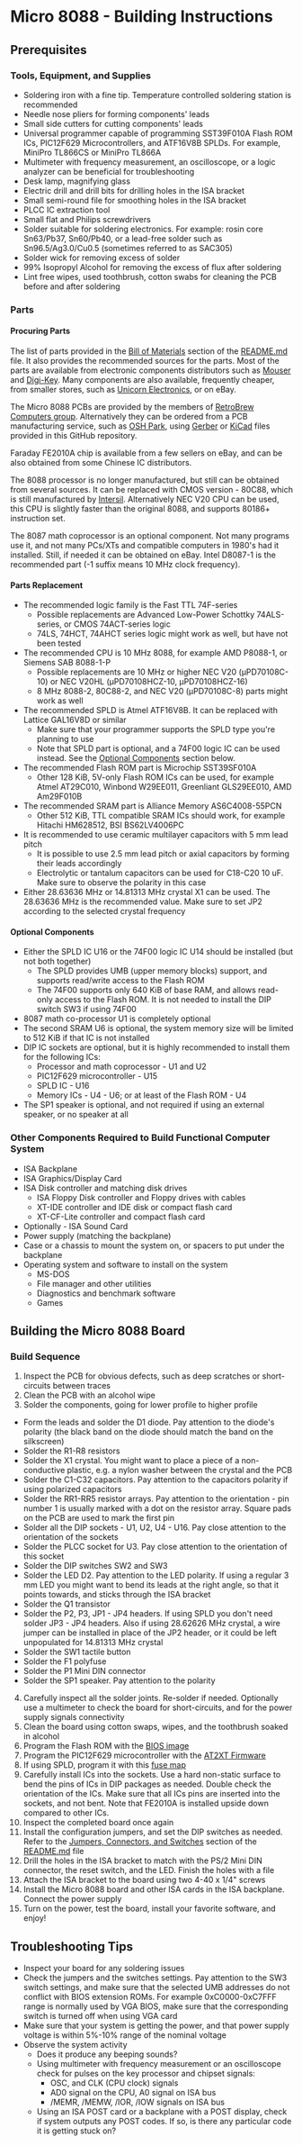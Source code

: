 # Micro 8088 - Building Instructions

## Prerequisites

### Tools, Equipment, and Supplies

* Soldering iron with a fine tip. Temperature controlled soldering station is recommended
* Needle nose pliers for forming components' leads
* Small side cutters for cutting components' leads
* Universal programmer capable of programming SST39F010A Flash ROM ICs, PIC12F629 Microcontrollers, and ATF16V8B SPLDs. For example, MiniPro TL866CS or MiniPro TL866A
* Multimeter with frequency measurement, an oscilloscope, or a logic analyzer can be beneficial for troubleshooting
* Desk lamp, magnifying glass
* Electric drill and drill bits for drilling holes in the ISA bracket
* Small semi-round file for smoothing holes in the ISA bracket
* PLCC IC extraction tool
* Small flat and Philips screwdrivers
* Solder suitable for soldering electronics. For example: rosin core Sn63/Pb37, Sn60/Pb40, or a lead-free solder such as Sn96.5/Ag3.0/Cu0.5 (sometimes referred to as SAC305)
* Solder wick for removing excess of solder
* 99% Isopropyl Alcohol for removing the excess of flux after soldering
* Lint free wipes, used toothbrush, cotton swabs for cleaning the PCB before and after soldering

### Parts

#### Procuring Parts
The list of parts provided in the [Bill of Materials](README.md#bill-of-materials---version-11) section of the [README.md](README.md) file. It also provides the recommended sources for the parts.
Most of the parts are available from electronic components distributors such as [Mouser](https://www.mouser.com/ProjectManager/ProjectDetail.aspx?AccessID=57e2f0df1d) and [Digi-Key](https://www.digikey.com).
Many components are also available, frequently cheaper, from smaller stores, such as [Unicorn Electronics](http://www.unicornelectronics.com/), or on eBay.

The Micro 8088 PCBs are provided by the members of [RetroBrew Computers group](https://retrobrewcomputers.org/doku.php?id=boardinventory#xi_8088_project_sergey_kiselev).
Alternatively they can be ordered from a PCB manufacturing service, such as [OSH Park](https://oshpark.com/shared_projects/xbWzfre6),
using [Gerber](gerber) or [KiCad](KiCad) files provided in this GitHub repository.

Faraday FE2010A chip is available from a few sellers on eBay, and can be also obtained from some Chinese IC distributors.

The 8088 processor is no longer manufactured, but still can be obtained from several sources.
It can be replaced with CMOS version - 80C88, which is still manufactured by [Intersil](https://www.intersil.com/en/products/space-and-harsh-environment/harsh-environment/microprocessors-and-peripherals/80C88.html).
Alternatively NEC V20 CPU can be used, this CPU is slightly faster than the original 8088, and supports 80186+ instruction set.

The 8087 math coprocessor is an optional component. Not many programs use it, and not many PCs/XTs and compatible computers in 1980's had it installed.
Still, if needed it can be obtained on eBay. Intel D8087-1 is the recommended part (-1 suffix means 10 MHz clock frequency).

#### Parts Replacement

* The recommended logic family is the Fast TTL 74F-series
  * Possible replacements are Advanced Low-Power Schottky 74ALS-series, or CMOS 74ACT-series logic
  * 74LS, 74HCT, 74AHCT series logic might work as well, but have not been tested
* The recommended CPU is 10 MHz 8088, for example AMD P8088-1, or Siemens SAB 8088-1-P
  * Possible replacements are 10 MHz or higher NEC V20 (μPD70108C-10) or NEC V20HL (μPD70108HCZ-10, μPD70108HCZ-16)
  * 8 MHz 8088-2, 80C88-2, and NEC V20 (μPD70108C-8) parts might work as well
* The recommended SPLD is Atmel ATF16V8B. It can be replaced with Lattice GAL16V8D or similar
  * Make sure that your programmer supports the SPLD type you're planning to use
  * Note that SPLD part is optional, and a 74F00 logic IC can be used instead. See the [Optional Components](#optional-components) section below.
* The recommended Flash ROM part is Microchip SST39SF010A
  * Other 128 KiB, 5V-only Flash ROM ICs can be used, for example Atmel AT29C010, Winbond W29EE011, Greenliant GLS29EE010, AMD Am29F010B
* The recommended SRAM part is Alliance Memory AS6C4008-55PCN
  * Other 512 KiB, TTL compatible SRAM ICs should work, for example Hitachi HM628512, BSI BS62LV4006PC
* It is recommended to use ceramic multilayer capacitors with 5 mm lead pitch
  * It is possible to use 2.5 mm lead pitch or axial capacitors by forming their leads accordingly
  * Electrolytic or tantalum capacitors can be used for C18-C20 10 uF. Make sure to observe the polarity in this case
* Either 28.63636 MHz or 14.81313 MHz crystal X1 can be used. The 28.63636 MHz is the recommended value. Make sure to set JP2 according to the selected crystal frequency

#### Optional Components

* Either the SPLD IC U16 or the 74F00 logic IC U14 should be installed (but not both together)
  * The SPLD provides UMB (upper memory blocks) support, and supports read/write access to the Flash ROM
  * The 74F00 supports only 640 KiB of base RAM, and allows read-only access to the Flash ROM. It is not needed to install the DIP switch SW3 if using 74F00
 * 8087 math co-processor U1 is completely optional
* The second SRAM U6 is optional, the system memory size will be limited to 512 KiB if that IC is not installed
* DIP IC sockets are optional, but it is highly recommended to install them for the following ICs:
  * Processor and math coprocessor - U1 and U2
  * PIC12F629 microcontroller - U15
  * SPLD IC - U16
  * Memory ICs - U4 - U6; or at least of the Flash ROM - U4
* The SP1 speaker is optional, and not required if using an external speaker, or no speaker at all

### Other Components Required to Build Functional Computer System

* ISA Backplane
* ISA Graphics/Display Card
* ISA Disk controller and matching disk drives
  * ISA Floppy Disk controller and Floppy drives with cables
  * XT-IDE controller and IDE disk or compact flash card
  * XT-CF-Lite controller and compact flash card
* Optionally - ISA Sound Card
* Power supply (matching the backplane)
* Case or a chassis to mount the system on, or spacers to put under the backplane
* Operating system and software to install on the system
  * MS-DOS
  * File manager and other utilities
  * Diagnostics and benchmark software
  * Games

## Building the Micro 8088 Board

### Build Sequence

1. Inspect the PCB for obvious defects, such as deep scratches or short-circuits between traces
2. Clean the PCB with an alcohol wipe
3. Solder the components, going for lower profile to higher profile
  * Form the leads and solder the D1 diode. Pay attention to the diode's polarity (the black band on the diode should match the band on the silkscreen)
  * Solder the R1-R8 resistors
  * Solder the X1 crystal. You might want to place a piece of a non-conductive plastic, e.g. a nylon washer between the crystal and the PCB
  * Solder the C1-C32 capacitors. Pay attention to the capacitors polarity if using polarized capacitors
  * Solder the RR1-RR5 resistor arrays. Pay attention to the orientation - pin number 1 is usually marked with a dot on the resistor array. Square pads on the PCB are used to mark the first pin
  * Solder all the DIP sockets - U1, U2, U4 - U16. Pay close attention to the orientation of the sockets
  * Solder the PLCC socket for U3. Pay close attention to the orientation of this socket
  * Solder the DIP switches SW2 and SW3
  * Solder the LED D2. Pay attention to the LED polarity. If using a regular 3 mm LED you might want to bend its leads at the right angle, so that it points towards, and sticks through the ISA bracket
  * Solder the Q1 transistor
  * Solder the P2, P3, JP1 - JP4 headers. If using SPLD you don't need solder JP3 - JP4 headers. Also if using 28.62626 MHz crystal, a wire jumper can be installed in place of the JP2 header, or it could be left unpopulated for 14.81313 MHz crystal
  * Solder the SW1 tactile button
  * Solder the F1 polyfuse
  * Solder the P1 Mini DIN connector
  * Solder the SP1 speaker. Pay attention to the polarity
4. Carefully inspect all the solder joints. Re-solder if needed. Optionally use a multimeter to check the board for short-circuits, and for the power supply signals connectivity
5. Clean the board using cotton swaps, wipes, and the toothbrush soaked in alcohol
6. Program the Flash ROM with the [BIOS image](BIOS)
7. Program the PIC12F629 microcontroller with the [AT2XT Firmware](www.vcfed.org/forum/showthread.php?26426-AT2XT-keyboard-converter)
8. If using SPLD, program it with this [fuse map](SPLD/micro_8088_prod.jed)
9. Carefully install ICs into the sockets. Use a hard non-static surface to bend the pins of ICs in DIP packages as needed. Double check the orientation of the ICs. Make sure that all ICs pins are inserted into the sockets, and not bent. Note that FE2010A is installed upside down compared to other ICs.
10. Inspect the completed board once again
11. Install the configuration jumpers, and set the DIP switches as needed. Refer to the [Jumpers, Connectors, and Switches](README.md#jumpers-connectors-and-switches) section of the [README.md](README.md) file
12. Drill the holes in the ISA bracket to match with the PS/2 Mini DIN connector, the reset switch, and the LED. Finish the holes with a file
13. Attach the ISA bracket to the board using two 4-40 x 1/4" screws
14. Install the Micro 8088 board and other ISA cards in the ISA backplane. Connect the power supply
15. Turn on the power, test the board, install your favorite software, and enjoy!

## Troubleshooting Tips

* Inspect your board for any soldering issues
* Check the jumpers and the switches settings. Pay attention to the SW3 switch settings, and make sure that the selected UMB addresses do not conflict with BIOS extension ROMs. For example 0xC0000-0xC7FFF range is normally used by VGA BIOS, make sure that the corresponding switch is turned off when using VGA card
* Make sure that your system is getting the power, and that power supply voltage is within 5%-10% range of the nominal voltage
* Observe the system activity
  * Does it produce any beeping sounds?
  * Using multimeter with frequency measurement or an oscilloscope check for pulses on the key processor and chipset signals:
    * OSC, and CLK (CPU clock) signals
    * AD0 signal on the CPU, A0 signal on ISA bus
    * /MEMR, /MEMW, /IOR, /IOW signals on ISA bus
  * Using an ISA POST card or a backplane with a POST display, check if system outputs any POST codes. If so, is there any particular code it is getting stuck on?
